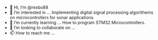 - 👋 Hi, I’m @rexbo88
- 👀 I’m interested in ...
Implementing digital signal processing algorithems on microcontrollers for sonar applications.
- 🌱 I’m currently learning ...
How to program STM32 Microcontrollers.
- 💞️ I’m looking to collaborate on ...
- 📫 How to reach me ...

<!---
rexbo88/rexbo88 is a ✨ special ✨ repository because its `README.md` (this file) appears on your GitHub profile.
You can click the Preview link to take a look at your changes.
--->
